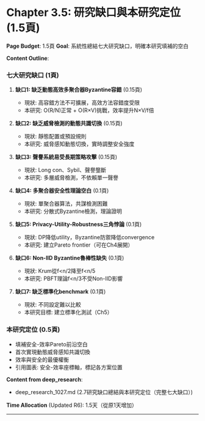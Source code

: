 # Chapter 3.5: 研究缺口與本研究定位 (1.5頁)

**Page Budget**: 1.5頁
**Goal**: 系統性總結七大研究缺口，明確本研究填補的空白

**Content Outline**:

### 七大研究缺口 (1頁)

1. **缺口1: 缺乏動態高效多聚合器Byzantine容錯** (0.15頁)
   - 現狀: 高容錯方法不可擴展，高效方法容錯度受限
   - 本研究: O(R/N)正常 + O(R×V)挑戰，效率提升N×V/f倍

2. **缺口2: 缺乏威脅檢測的動態共識切換** (0.15頁)
   - 現狀: 靜態配置或預設規則
   - 本研究: 威脅感知動態切換，實時調整安全強度

3. **缺口3: 聲譽系統易受長期策略攻擊** (0.15頁)
   - 現狀: Long con、Sybil、聲譽壟斷
   - 本研究: 多層威脅檢測，不依賴單一聲譽

4. **缺口4: 多聚合器安全性理論空白** (0.1頁)
   - 現狀: 單聚合器算法，共謀檢測困難
   - 本研究: 分散式Byzantine檢測，理論證明

5. **缺口5: Privacy-Utility-Robustness三角悖論** (0.1頁)
   - 現狀: DP降低utility，Byzantine防禦降低convergence
   - 本研究: 建立Pareto frontier（可在Ch4展開）

6. **缺口6: Non-IID Byzantine魯棒性缺失** (0.1頁)
   - 現狀: Krum從f<n/2降至f<n/5
   - 本研究: PBFT理論f<n/3不受Non-IID影響

7. **缺口7: 缺乏標準化benchmark** (0.1頁)
   - 現狀: 不同設定難以比較
   - 本研究目標: 建立標準化測試（Ch5）

### 本研究定位 (0.5頁)
- 填補安全-效率Pareto前沿空白
- 首次實現動態威脅感知共識切換
- 效率與安全的最優權衡
- 引用圖表: 安全-效率座標軸，標記各方案位置

**Content from deep_research**:
- deep_research_1027.md (2.7研究缺口總結與本研究定位（完整七大缺口）)

**Time Allocation** (Updated R6): 1.5天（從原1天增加）

---
